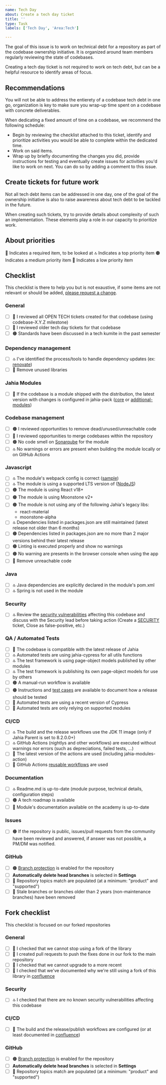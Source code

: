 ```yaml
---
name: Tech Day
about: Create a tech day ticket
title: ''
type: Task
labels: ['Tech Day', 'Area:Tech']

---
```


The goal of this issue is to work on technical debt for a repository as part of the codebase ownership initiative. It is organized around team members regularly reviewing the state of codebases.

Creating a tech day ticket is not required to work on tech debt, but can be a helpful resource to identify areas of focus.

## Recommendations

You will not be able to address the entierety of a codebase tech debt in one go, organization is key to make sure you wrap-up time spent on a codebase with concrete deliverables.

When dedicating a fixed amount of time on a codebase, we recommend the following schedule:
- Begin by reviewing the checklist attached to this ticket, identify and prioritize activities you would be able to complete within the dedicated time.
- Work on said items.
- Wrap up by briefly documenting the changes you did, provide instructions for testing and eventually create issues for activities you'd like to work on next. You can do so by adding a comment to this issue.

## Create tickets for future work
Not all tech debt items can be addressed in one day, one of the goal of the ownership initiative is also to raise awareness about tech debt to be tackled in the future.

When creating such tickets, try to provide details about complexity of such an implementation. These elements play a role in our capacity to prioritize work.

## About priorities

🚨 Indicates a required item, to be looked at
🔝 Indicates a top priority item
🟠 Indicates a medium priority item
🙏 Indicates a low priority item

## Checklist

This checklist is there to help you but is not exaustive, if some items are not relevant or should be added, [please request a change](https://github.com/Jahia/.github/blob/master/.github/ISSUE_TEMPLATE/custom_product/tech-day.md).

### General
- [ ] 🚨 I reviewed all OPEN TECH tickets created for that codebase (using codebase-X.Y.Z milestone)
- [ ] 🚨 I reviewed older tech day tickets for that codebase
- [ ] 🟠 Standards have been discussed in a tech kumite in the past semester
### Dependency management
- [ ] 🔝 I've identified the process/tools to handle dependency updates (ex: [renovate](https://jahia-confluence.atlassian.net/wiki/spaces/PR/pages/2071358/3rd-party+libraries+-+Ref+ISPOL08.A14024#%5BinlineExtension%5DRenovate))
- [ ] 🙏 Remove unused libraries
### Jahia Modules
- [ ] 🚨 If the codebase is a module shipped with the distribution, the latest version with changes is configured in jahia-pack ([core](https://github.com/Jahia/jahia-pack-private/blob/master/core-modules/pom.xml) or [additional-modules](https://github.com/Jahia/jahia-pack-private/blob/master/additional-modules/pom.xml))
### Codebase management
- [ ] 🟠 I reviewed opportunities to remove dead/unused/unreachable code
- [ ] 🙏 I reviewed opportunities to merge codebases within the repository
- [ ] 🟠 No code smell on [Sonarqube](https://sonarqube.jahia.com/projects) for the module
- [ ] 🔝 No warnings or errors are present when building the module locally or on GitHub Actions
### Javascript
- [ ] 🔝 The module's webpack config is correct ([sample](https://github.com/Jahia/jcontent/blob/master/webpack.config.js))
- [ ] 🔝 The module is using a supported LTS version of ([NodeJS](https://nodejs.org/en/about/previous-releases))
- [ ] 🟠 The module is using React v18+
- [ ] 🟠 The module is using Moonstone v2+
- [ ] 🟠 The module is not using any of the following Jahia's legacy libs:
  * react-material
  * moonstone-alpha
- [ ] 🔝 Dependencies listed in packages.json are still maintained (latest release not older than 6 months)
- [ ] 🟠 Dependencies listed in packages.json are no more than 2 major versions behind their latest release
- [ ] 🟠 Linting is executed properly and show no warnings
- [ ] 🟠 No warning are presents in the browser console when using the app
- [ ] 🙏 Remove unreachable code
### Java
- [ ] 🔝 Java dependencies are explicitly declared in the module's pom.xml
- [ ] 🔝 Spring is not used in the module
### Security
- [ ] 🔝 Review the [security vulnerabilities](https://dependency-track-prod.jahia.com/) affecting this codebase and discuss with the Security lead before taking action (Create a [SECURITY](https://support.jahia.com/browse/SECURITY) ticket, Close as false-positive, etc.)
### QA / Automated Tests
- [ ] 🚨 The codebase is compatible with the latest release of Jahia
- [ ] 🔝 Automated tests are using jahia-cypress for all utils functions
- [ ] 🔝 The test framework is using page-object models published by other modules
- [ ] 🔝 The test framework is publishing its own page-object models for use by others
- [ ] 🟠 A manual-run workflow is available
- [ ] 🟠 Instructions and [test cases](https://jahia.testrail.net/index.php?/dashboard) are available to document how a release should be tested
- [ ] 🙏 Automated tests are using a recent version of Cypress
- [ ] 🙏 Automated tests are only relying on supported modules
### CI/CD
- [ ] 🔝 The build and the release workflows use the JDK 11 image (only if Jahia Parent is set to 8.2.0.0+)
- [ ] 🔝 GitHub Actions (nightlys and other workflows) are executed without warnings nor errors (such as depreciations, failed tests, ...)
- [ ] 🙏 The latest version of the actions are used (including jahia-modules-action)
- [ ] 🙏 GitHub Actions [reusable workflows](https://github.com/Jahia/jahia-modules-action/tree/main/.github/workflows) are used
### Documentation
- [ ] 🔝 Readme.md is up-to-date (module purpose, technical details, configuration steps)
- [ ] 🟠 A tech roadmap is available 
- [ ] 🙏 Module's documentation available on the academy is up-to-date
### Issues
- [ ] 🟠 If the repository is public, issues/pull requests from the community have been reviewed and answered, if answer was not possible, a PM/DM was notified.
### GitHub
- [ ] 🟠 [Branch protection](https://confluence.jahia.com/display/PR/GitHub+%28Product%29+-+Ref+ISPOL08.A14025#GitHub(Product)RefISPOL08.A14025-Branchprotection) is enabled for the repository
- [ ] **Automatically delete head branches** is selected in **Settings**
- [ ] 🙏 Repository topics match are populated (at a minimum: "product" and "supported")
- [ ] 🙏 Stale branches or branches older than 2 years (non-maintenance branches) have been removed

## Fork checklist

This checklist is focused on our forked repositories

### General
- [ ] 🚨 I checked that we cannot stop using a fork of the library
- [ ] 🚨 I created pull requests to push the fixes done in our fork to the main repository
- [ ] 🚨 I checked that we cannot upgrade to a more recent
- [ ] 🚨 I checked that we've documented why we're still using a fork of this library in [confluence](https://confluence.jahia.com/display/PR/Releasing+our+project+forks)
### Security
- [ ] 🔝 I checked that there are no known security vulnerabilities affecting this codebase
### CI/CD
- [ ] 🚨 The build and the release/publish workflows are configured (or at least documented in [confluence](https://confluence.jahia.com/display/PR/Releasing+our+project+forks))
### GitHub
- [ ] 🟠 [Branch protection](https://confluence.jahia.com/display/PR/GitHub+%28Product%29+-+Ref+ISPOL08.A14025#GitHub(Product)RefISPOL08.A14025-Branchprotection) is enabled for the repository
- [ ] **Automatically delete head branches** is selected in **Settings**
- [ ] 🙏 Repository topics match are populated (at a minimum: "product" and "supported")
